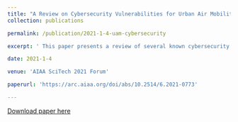 ```yaml
---
title: "A Review on Cybersecurity Vulnerabilities for Urban Air Mobility"
collection: publications

permalink: /publication/2021-1-4-uam-cybersecurity

excerpt: ' This paper presents a review of several known cybersecurity vulnerabilities and previous attacks associated with UAVs and aircraft's core communication systems. Analyzing current solutions to each threat and incorporating early concepts for UAM, this paper then presents a basic cybersecurity framework featuring a blockchain-based PKI with secondary navigation systems to allow for the development of secure airspace.'

date: 2021-1-4

venue: 'AIAA SciTech 2021 Forum'

paperurl: 'https://arc.aiaa.org/doi/abs/10.2514/6.2021-0773'

---
```


[Download paper here](https://github.com/antang808/antang808.github.io/files/6334680/A.Review.of.Cybersecurity.Vulnerabilities.for.UAM.Final.Draft.2.pdf)


